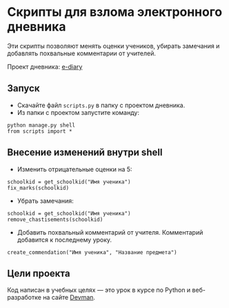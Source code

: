# Скрипты для взлома электронного дневника

Эти скрипты позволяют менять оценки учеников, убирать замечания и добавлять похвальные комментарии от учителей.

Проект дневника: [e-diary](https://github.com/devmanorg/e-diary)


## Запуск

- Скачайте файл `scripts.py` в папку с проектом дневника.
- Из папки с проектом запустите команду:
```
python manage.py shell
from scripts import *
```

## Внесение изменений внутри shell
- Изменить отрицательные оценки на 5:
```
schoolkid = get_schoolkid("Имя ученика")
fix_marks(schoolkid)
``` 
- Убрать замечания:
```
schoolkid = get_schoolkid("Имя ученика")
remove_chastisements(schoolkid)
```

- Добавить похвальный комментарий от учителя. Комментарий добавится к последнему уроку.
```
create_commendation("Имя ученика", "Название предмета")
```

## Цели проекта

Код написан в учебных целях — это урок в курсе по Python и веб-разработке на сайте [Devman](https://dvmn.org).

